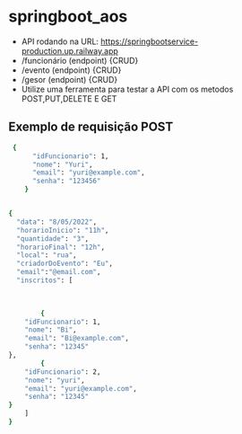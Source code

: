 # springboot_aos
- API rodando na URL:  https://springbootservice-production.up.railway.app
- /funcionário (endpoint) {CRUD}
- /evento (endpoint) {CRUD}
- /gesor (endpoint)  {CRUD}
- Utilize uma ferramenta para testar a API com os metodos POST,PUT,DELETE E GET

## Exemplo de requisição POST

```bash
 {
      "idFuncionario": 1,
      "nome": "Yuri",
      "email": "yuri@example.com",
      "senha": "123456"
    }
```

```bash

{
  "data": "8/05/2022",
  "horarioInicio": "11h",
  "quantidade": "3",
  "horarioFinal": "12h",
  "local": "rua",
  "criadorDoEvento": "Eu",
  "email":"@email.com",
  "inscritos": [

   
		
		{
	"idFuncionario": 1,
	"nome": "Bi",
	"email": "Bi@example.com",
	"senha": "12345"
},
		{
	"idFuncionario": 2,
	"nome": "yuri",
	"email": "yuri@example.com",
	"senha": "12345"
}
	]
}

